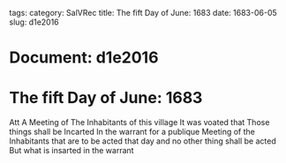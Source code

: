 tags: 
category: SalVRec
title: The fift Day of June: 1683
date: 1683-06-05
slug: d1e2016




# Document: d1e2016


# The fift Day of June: 1683

Att A Meeting of The Inhabitants of this village It was voated that Those things shall be Incarted In the warrant for a publique Meeting of the Inhabitants that are to be acted that day and no other thing shall be acted But what is insarted in the warrant
